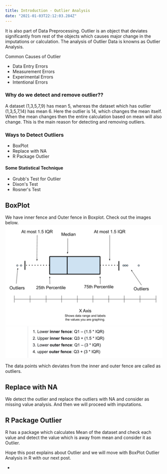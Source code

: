 ```yaml
---
title: Introduction - Outlier Analysis
date: "2021-01-03T22:12:03.284Z"
---
```


It is also part of Data Preprocessing. Outlier is an object that deviates significantly from rest of the objects which causes major change in the imputations or calculation. The analysis of Outlier Data is knowns as Outlier Analysis.   

Common Causes of Outlier
- Data Entry Errors
- Measurement Errors
- Experimental Errors
- Intentional Errors   

### Why do we detect and remove outlier??
A dataset (1,3,5,7,9) has mean 5, whereas the dataset which has outlier (1,3,5,7,14) has mean 6. Here the outlier is 14, which changes the mean itself. When the mean changes then the entire calculation based on mean will also change. This is the main reason for detecting and removing outliers.

### Ways to Detect Outliers
- BoxPlot
- Replace with NA
- R Package Outlier
#### Some Statistical Technique
- Grubb's Test for Outlier
- Dixon's Test
- Rosner's Test  

## BoxPlot 
We have inner fence and Outer fence in Boxplot. Check out the images below.  
![](./p1.png)   
![](./p2.png)   

The data points which deviates from the inner and outer fence are called as outliers.

## Replace with NA
We detect the outlier and replace the outliers with NA and consider as missing value analysis. And then we will proceed with imputations. 

## R Package Outlier
R has a package which calculates Mean of the dataset and check each value and detect the value which is away from mean and consider it as Outlier. 

Hope this post explains about Outlier and we will move with BoxPlot Outlier Analysis in R with our next post.


- 
